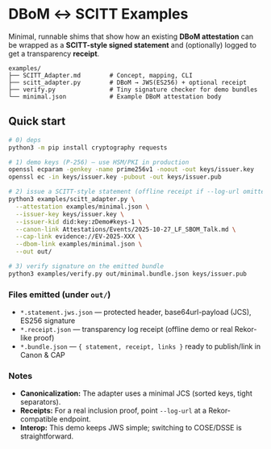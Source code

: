 # DBoM ↔ SCITT Examples

Minimal, runnable shims that show how an existing **DBoM attestation** can be wrapped as a **SCITT-style signed statement** and (optionally) logged to get a transparency **receipt**.

```
examples/
├── SCITT_Adapter.md        # Concept, mapping, CLI
├── scitt_adapter.py        # DBoM → JWS(ES256) + optional receipt
├── verify.py               # Tiny signature checker for demo bundles
└── minimal.json            # Example DBoM attestation body
```

## Quick start

```bash
# 0) deps
python3 -m pip install cryptography requests

# 1) demo keys (P-256) — use HSM/PKI in production
openssl ecparam -genkey -name prime256v1 -noout -out keys/issuer.key
openssl ec -in keys/issuer.key -pubout -out keys/issuer.pub

# 2) issue a SCITT-style statement (offline receipt if --log-url omitted)
python3 examples/scitt_adapter.py \
  --attestation examples/minimal.json \
  --issuer-key keys/issuer.key \
  --issuer-kid did:key:zDemo#keys-1 \
  --canon-link Attestations/Events/2025-10-27_LF_SBOM_Talk.md \
  --cap-link evidence://EV-2025-XXX \
  --dbom-link examples/minimal.json \
  --out out/

# 3) verify signature on the emitted bundle
python3 examples/verify.py out/minimal.bundle.json keys/issuer.pub
```

### Files emitted (under `out/`)

* `*.statement.jws.json` — protected header, base64url-payload (JCS), ES256 signature
* `*.receipt.json` — transparency log receipt (offline demo or real Rekor-like proof)
* `*.bundle.json` — `{ statement, receipt, links }` ready to publish/link in Canon & CAP

### Notes

* **Canonicalization:** The adapter uses a minimal JCS (sorted keys, tight separators).
* **Receipts:** For a real inclusion proof, point `--log-url` at a Rekor-compatible endpoint.
* **Interop:** This demo keeps JWS simple; switching to COSE/DSSE is straightforward.
